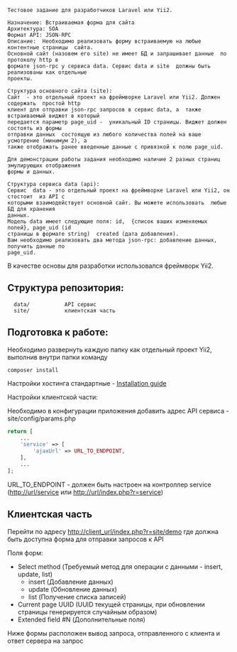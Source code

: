 ```
Тестовое задание для разработчиков Laravel или Yii2.

Назначение: Встраиваемая форма для сайта
Архитектура: SOA
Формат API: JSON-RPC
Описание:  Необходимо реализовать форму встраиваемую на любые контентные страницы  сайта. 
Основной сайт (назовем его site) не имеет БД и запрашивает данные  по протоколу http в 
формате json-rpc у сервиса data. Сервис data и site  должны быть реализованы как отдельные 
проекты.

Структура основного сайта (site):
Сайт  - это отдельный проект на фреймворке Laravel или Yii2. Должен содержать  простой http 
клиент для отправки json-rpc запросов в сервис data, а  также встраиваемый виджет в который 
передается параметр page_uid -  уникальный ID страницы. Виджет должен состоять из формы 
отправки данных  состоящую из любого количества полей на ваше усмотрение (минимум 2), а  
также отображать ранее введенные данные с привязкой к полю page_uid.

Для демонстрации работы задания необходимо наличие 2 разных страниц эмулирующих отображения 
формы и данных.

Структура сервиса data (api):
Сервис  data - это отдельный проект на фреймворке Laravel или Yii2, он стостоит  из API с 
которыми взаимодействует основной сайт. Вы можете использовать  любые БД для хранения 
данных.
Модель data имеет следующие поля: id,  {список ваших изменяемых полей}, page_uid (id 
страницы в формате string)  created (дата добавления).
Вам необходимо реализовать два метода json-rpc: добавление данных, получить данные по 
page_uid.
```

В качестве основы для разработки использовался фреймворк Yii2.

Структура репозитория:
-------------------

      data/           API сервис
      site/           клиентская часть

Подготовка к работе:
-------------------
Необходимо развернуть каждую папку как отдельный проект Yii2, выполнив внутри папки команду

~~~
composer install
~~~

Настройки хостинга стандартные - [Installation guide](https://www.yiiframework.com/doc/guide/2.0/ru/start-installation#configuring-web-servers)

Настройки клиентской части:

Необходимо в конфигурации приложения добавить адрес API сервиса - site/config/params.php
```php
return [
	...
    'service' => [
        'ajaxUrl' => URL_TO_ENDPOINT,
    ],
	...
];
```

URL_TO_ENDPOINT - должен быть настроен на контроллер service (<http://url/service> или <http://url/index.php?r=service>)

Клиентская часть
-------------------

Перейти по адресу
<http://client_url/index.php?r=site/demo> где должна быть доступна форма для отправки запросов к API

Поля форм:
- Select method (Требуемый метод для операции с данными - insert, update, list)
    - insert (Добавление данных)
    - update (Обновление данных)
    - list (Получение списка записей)
- Current page UUID (UUID текущей страницы, при обновлении страницы генерируется случайным образом)
- Extended field #N (Дополнительные поля)

Ниже формы расположен вывод запроса, отправленного с клиента и ответ сервера на запрос
